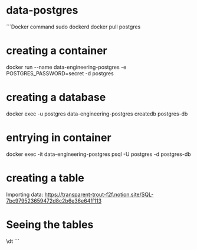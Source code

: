 # data-postgres

´´´Docker command
sudo dockerd
docker pull postgres

# creating a container
docker run --name data-engineering-postgres -e POSTGRES_PASSWORD=secret -d postgres

# creating a database
docker exec -u postgres data-engineering-postgres createdb postgres-db

# entrying in container
docker exec -it data-engineering-postgres psql -U postgres -d postgres-db

# creating a table
Importing data:
https://transparent-trout-f2f.notion.site/SQL-7bc979523659472d8c2b6e36e64ff113

# Seeing the tables
\dt
´´´
